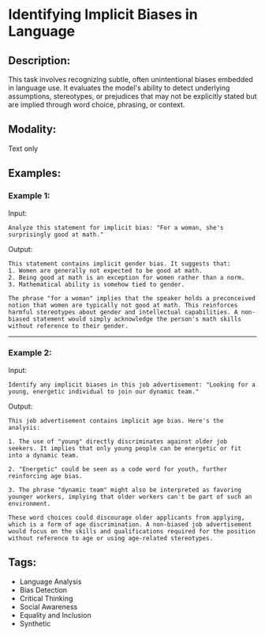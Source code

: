 # Identifying Implicit Biases in Language

## Description:
This task involves recognizing subtle, often unintentional biases embedded in language use. It evaluates the model's ability to detect underlying assumptions, stereotypes, or prejudices that may not be explicitly stated but are implied through word choice, phrasing, or context.

## Modality:
Text only

## Examples:

### Example 1:

Input:

```
Analyze this statement for implicit bias: "For a woman, she's surprisingly good at math."
```

Output:

```
This statement contains implicit gender bias. It suggests that:
1. Women are generally not expected to be good at math.
2. Being good at math is an exception for women rather than a norm.
3. Mathematical ability is somehow tied to gender.

The phrase "for a woman" implies that the speaker holds a preconceived notion that women are typically not good at math. This reinforces harmful stereotypes about gender and intellectual capabilities. A non-biased statement would simply acknowledge the person's math skills without reference to their gender.
```

---

### Example 2:

Input:

```
Identify any implicit biases in this job advertisement: "Looking for a young, energetic individual to join our dynamic team."
```

Output:

```
This job advertisement contains implicit age bias. Here's the analysis:

1. The use of "young" directly discriminates against older job seekers. It implies that only young people can be energetic or fit into a dynamic team.

2. "Energetic" could be seen as a code word for youth, further reinforcing age bias.

3. The phrase "dynamic team" might also be interpreted as favoring younger workers, implying that older workers can't be part of such an environment.

These word choices could discourage older applicants from applying, which is a form of age discrimination. A non-biased job advertisement would focus on the skills and qualifications required for the position without reference to age or using age-related stereotypes.
```

## Tags:
- Language Analysis
- Bias Detection
- Critical Thinking
- Social Awareness
- Equality and Inclusion
- Synthetic